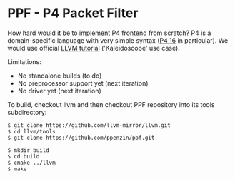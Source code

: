 PPF - P4 Packet Filter
======================

How hard would it be to implement P4 frontend from scratch? P4 is a
domain-specific language with very simple syntax ([P4 16][p4-16] in
particular). We would use official [LLVM tutorial][t] ('Kaleidoscope' use
case).

Limitations:

- No standalone builds (to do)
- No preprocessor support yet (next iteration)
- No driver yet (next iteration)

To build, checkout llvm and then checkout PPF repository into its tools subdirectory:

```
$ git clone https://github.com/llvm-mirror/llvm.git
$ cd llvm/tools
$ git clone https://github.com/ppenzin/ppf.git
```

```
$ mkdir build
$ cd build
$ cmake ../llvm
$ make
```

[t]: https://llvm.org/docs/tutorial/
[p4-16]: https://p4.org/p4-spec/docs/P4-16-v1.0.0-spec.html
